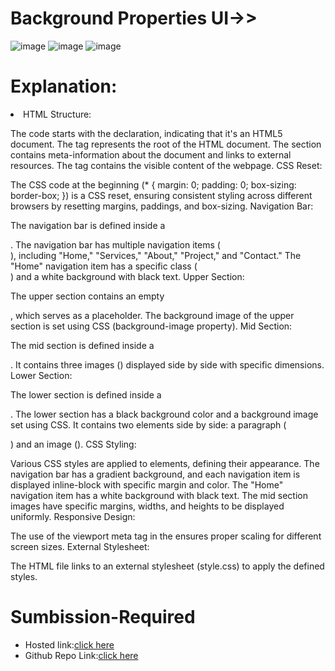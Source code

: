 # Background Properties UI->>
![image](https://github.com/namishagurunani/BackgroundProperties/assets/126158413/8763c771-544c-4ad2-9f90-a07c18f297f9)
![image](https://github.com/namishagurunani/BackgroundProperties/assets/126158413/ae47e428-ea42-49f0-b8d9-f74d0e276a00)
![image](https://github.com/namishagurunani/BackgroundProperties/assets/126158413/87601653-9ff5-4b9b-b4f2-d65e29c6de2e)
# Explanation:
<li>HTML Structure:</li>

The code starts with the <!DOCTYPE html> declaration, indicating that it's an HTML5 document.
The <html> tag represents the root of the HTML document.
The <head> section contains meta-information about the document and links to external resources.
The <body> tag contains the visible content of the webpage.
CSS Reset:

The CSS code at the beginning (* { margin: 0; padding: 0; box-sizing: border-box; }) is a CSS reset, ensuring consistent styling across different browsers by resetting margins, paddings, and box-sizing.
Navigation Bar:

The navigation bar is defined inside a <div class="navbar">.
The navigation bar has multiple navigation items (<div class="nav">), including "Home," "Services," "About," "Project," and "Contact."
The "Home" navigation item has a specific class (<div class="nav home">) and a white background with black text.
Upper Section:

The upper section contains an empty <div class="upper">, which serves as a placeholder.
The background image of the upper section is set using CSS (background-image property).
Mid Section:

The mid section is defined inside a <div class="mid">.
It contains three images (<img>) displayed side by side with specific dimensions.
Lower Section:

The lower section is defined inside a <div class="lower">.
The lower section has a black background color and a background image set using CSS.
It contains two elements side by side: a paragraph (<p class="lower_left">) and an image (<img class="lower_right">).
CSS Styling:

Various CSS styles are applied to elements, defining their appearance.
The navigation bar has a gradient background, and each navigation item is displayed inline-block with specific margin and color.
The "Home" navigation item has a white background with black text.
The mid section images have specific margins, widths, and heights to be displayed uniformly.
Responsive Design:

The use of the viewport meta tag in the <head> ensures proper scaling for different screen sizes.
External Stylesheet:

The HTML file links to an external stylesheet (style.css) to apply the defined styles.


# Sumbission-Required
- Hosted link:[click here](https://namishagurunani.github.io/BackgroundProperties/)
- Github Repo Link:[click here](https://github.com/namishagurunani/BackgroundProperties)
